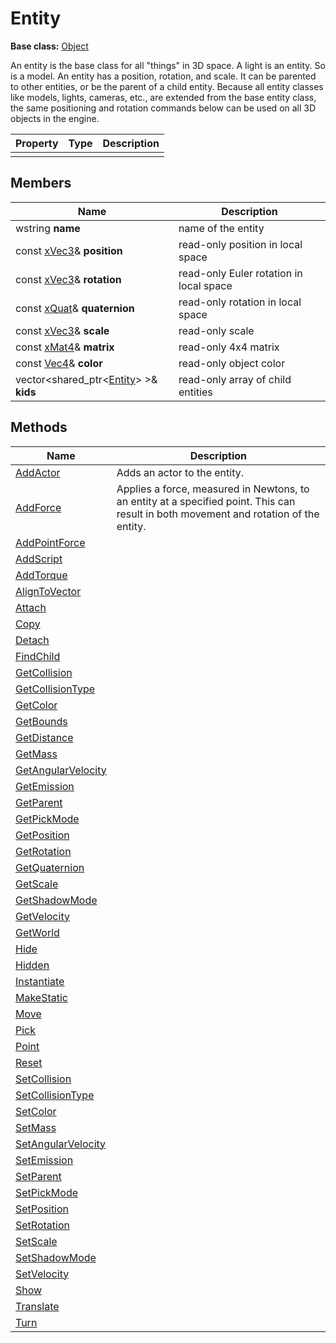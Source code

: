 # Entity

**Base class:** [Object](Object.md)

An entity is the base class for all "things" in 3D space. A light is an entity. So is a model. An entity has a position, rotation, and scale. It can be parented to other entities, or be the parent of a child entity. Because all entity classes like models, lights, cameras, etc., are extended from the base entity class, the same positioning and rotation commands below can be used on all 3D objects in the engine.

| Property | Type | Description |
|---|---|---|
| | | |

## Members

| Name | Description |
|---|---|
| wstring **name** | name of the entity | 
| const [xVec3](xVec3.md)& **position** | read-only position in local space |
| const [xVec3](xVec3.md)& **rotation** | read-only Euler rotation in local space | 
| const [xQuat](xQuat.md)& **quaternion** | read-only rotation in local space |
| const [xVec3](xVec3.md)& **scale** | read-only scale |
| const [xMat4](xMat4.md)& **matrix** | read-only 4x4 matrix |
| const [Vec4](Vec4.md)& **color** | read-only object color |
| vector<shared_ptr<[Entity](Entity.md)\> \>& **kids** | read-only array of child entities |

## Methods

| Name | Description |
|---|---|
| [AddActor](Entity_AddActor.md) | Adds an actor to the entity. |
| [AddForce](Entity_AddForce_32f.md) | Applies a force, measured in Newtons, to an entity at a specified point. This can result in both movement and rotation of the entity. |
| [AddPointForce](Entity_AddPointForce_32f.md) | |
| [AddScript](Entity_AddScript.md) | |
| [AddTorque](Entity_AddTorque_32f.md) | |
| [AlignToVector](Entity_AlignToVector_32f.md) | |
| [Attach](Entity_Attach.md) | |
| [Copy](Entity_Copy.md) | |
| [Detach](Entity_Detach.md) | |
| [FindChild](Entity_FindChild.md) | |
| [GetCollision](Entity_GetCollision.md) | |
| [GetCollisionType](Entity_GetCollisionType.md) | |
| [GetColor](Entity_GetColor.md) | |
| [GetBounds](Entity_GetBounds_32f.md) | |
| [GetDistance](Entity_GetDistance_32f.md) | |
| [GetMass](Entity_GetMass_32f.md) | |
| [GetAngularVelocity](Entity_GetOmega_32f.md) | |
| [GetEmission](GetEmission.md) | |
| [GetParent](Entity_GetParent.md) | |
| [GetPickMode](Entity_GetPickMode.md) | |
| [GetPosition](Entity_GetPosition_32f.md) | |
| [GetRotation](Entity_GetRotation_32f.md) | |
| [GetQuaternion](Entity_GetQuaternion_32f.md) | |
| [GetScale](Entity_GetScale_32f.md) | |
| [GetShadowMode](Entity_GetShadowMode.md) | |
| [GetVelocity](Entity_GetVelocity_32f.md) | |
| [GetWorld](Entity_GetWorld.md) | |
| [Hide](Entity_Hide.md) | |
| [Hidden](Entity_Hidden.md) | |
| [Instantiate](Entity_Instantiate.md) | |
| [MakeStatic](Entity_MakeStatic.md) | |
| [Move](Entity_Move_32f.md) | |
| [Pick](Entity_Pick_32f.md) | |
| [Point](Entity_Point_32f.md) | |
| [Reset](Entity_Reset.md) | |
| [SetCollision](Entity_SetCollision.md) | |
| [SetCollisionType](Entity_SetCollisionType.md) | |
| [SetColor](Entity_SetColor.md) | |
| [SetMass](Entity_SetMass.md) | |
| [SetAngularVelocity](Entity_SetOmega_32f.md) | |
| [SetEmission](SetEmission.md) | |
| [SetParent](Entity_SetParent.md) | |
| [SetPickMode](Entity_SetPickMode.md) | |
| [SetPosition](Entity_SetPosition_32f.md) | |
| [SetRotation](Entity_SetRotation_32f.md) | |
| [SetScale](Entity_SetScale_32f.md) | |
| [SetShadowMode](Entity_SetShadowMode.md) | |
| [SetVelocity](Entity_SetVelocity_32f.md) | |
| [Show](Entity_Show.md) | |
| [Translate](Entity_Translate_32f.md) | |
| [Turn](Entity_Turn_32f.md) | |
